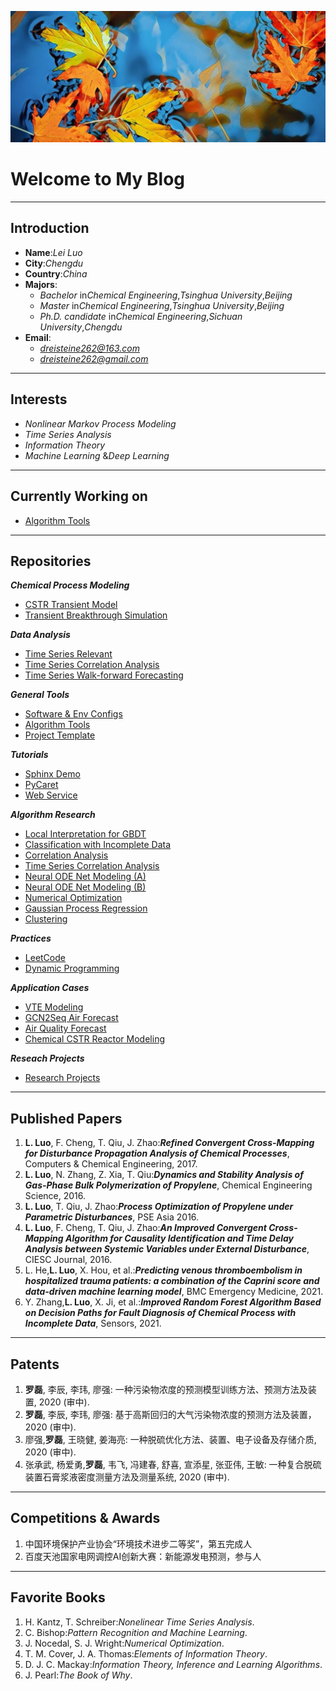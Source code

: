 <script type="text/x-mathjax-config">
    MathJax.Hub.Config({
      tex2jax: {
        skipTags: ['script', 'noscript', 'style', 'textarea', 'pre'],
        inlineMath: [['$','$']]
      }
    });
</script>

<script src="https://cdn.mathjax.org/mathjax/latest/MathJax.js?config=TeX-AMS-MML_HTMLorMML" type="text/javascript"></script>

![封面](img/wall_paper.jpg)

# Welcome to My Blog

---

## Introduction

* **Name**:*Lei Luo*
* **City**:*Chengdu*
* **Country**:*China*
* **Majors**:
  * *Bachelor* in*Chemical Engineering*,*Tsinghua University*,*Beijing*
  * *Master* in*Chemical Engineering*,*Tsinghua University*,*Beijing*
  * *Ph.D. candidate* in*Chemical Engineering*,*Sichuan University*,*Chengdu*
* **Email**:
  * *dreisteine262@163.com*
  * *dreisteine262@gmail.com*

---

## Interests

* *Nonlinear Markov Process Modeling*
* *Time Series Analysis*
* *Information Theory*
* *Machine Learning* &*Deep Learning*

---

## Currently Working on

* [Algorithm Tools](https://github.com/Ulti-Dreisteine/algorithm-tools)

---

## Repositories

***Chemical Process Modeling***

* [CSTR Transient Model](https://github.com/Ulti-Dreisteine/cstr_transient_model)
* [Transient Breakthrough Simulation](https://github.com/Ulti-Dreisteine/transient-breakthrough-simulation)

***Data Analysis***

* [Time Series Relevant](https://github.com/Ulti-Dreisteine/time_series_relevant)
* [Time Series Correlation Analysis](https://ulti-dreisteine.github.io/time-series-correlaltion-analysis/)
* [Time Series Walk-forward Forecasting](https://github.com/Ulti-Dreisteine/time-series-walk-forward-modeling)

***General Tools***

* [Software &amp; Env Configs](https://github.com/Ulti-Dreisteine/software-env-config-notes)
* [Algorithm Tools](https://github.com/Ulti-Dreisteine/algorithm-tools)
* [Project Template](https://github.com/Ulti-Dreisteine/project-template)

***Tutorials***

* [Sphinx Demo](https://github.com/Ulti-Dreisteine/sphinx-demo)
* [PyCaret](https://github.com/Ulti-Dreisteine/PyCaret-tutorial)
* [Web Service](https://github.com/Ulti-Dreisteine/web_service)

***Algorithm Research***

* [Local Interpretation for GBDT](https://ulti-dreisteine.github.io/local-interpretation-for-gbdt/)
* [Classification with Incomplete Data](https://github.com/Ulti-Dreisteine/Classification-with-Incomplete-Data)
* [Correlation Analysis](https://github.com/Ulti-Dreisteine/nonlinear-correlation-analysis)
* [Time Series Correlation Analysis](https://github.com/Ulti-Dreisteine/time-series-correlaltion-analysis)
* [Neural ODE Net Modeling (A)](https://github.com/Ulti-Dreisteine/Neural-ODE-Model-Research)
* [Neural ODE Net Modeling (B)](https://github.com/Ulti-Dreisteine/ode_network)
* [Numerical Optimization](https://github.com/Ulti-Dreisteine/numerical-optimization)
* [Gaussian Process Regression](https://github.com/Ulti-Dreisteine/gaussian-process-regression)
* [Clustering](https://github.com/Ulti-Dreisteine/clustering_algorithm)

***Practices***

* [LeetCode](https://github.com/Ulti-Dreisteine/LeetCode)
* [Dynamic Programming](https://github.com/Ulti-Dreisteine/dynamic_programming)

***Application Cases***

* [VTE Modeling](https://github.com/Ulti-Dreisteine/trauma-patient-VTE-modeling)
* [GCN2Seq Air Forecast](https://github.com/Ulti-Dreisteine/gcn2seq)
* [Air Quality Forecast](https://github.com/Ulti-Dreisteine/time_series_relevant)
* [Chemical CSTR Reactor Modeling](https://github.com/Ulti-Dreisteine/cstr_transient_model)

***Reseach Projects***

* [Research Projects](https://github.com/users/Ulti-Dreisteine/projects/2)

---

## Published Papers

1. **L. Luo**, F. Cheng, T. Qiu, J. Zhao:***Refined Convergent Cross-Mapping for Disturbance Propagation Analysis of Chemical Processes***, Computers & Chemical Engineering, 2017.
2. **L. Luo**, N. Zhang, Z. Xia, T. Qiu:***Dynamics and Stability Analysis of Gas-Phase Bulk Polymerization of Propylene***, Chemical Engineering Science, 2016.
3. **L. Luo**, T. Qiu, J. Zhao:***Process Optimization of Propylene under Parametric Disturbances***, PSE Asia 2016.
4. **L. Luo**, F. Cheng, T. Qiu, J. Zhao:***An Improved Convergent Cross-Mapping Algorithm for Causality Identification and Time Delay Analysis between Systemic Variables under External Disturbance***, CIESC Journal, 2016.
5. L. He,**L. Luo**, X. Hou, et al.:***Predicting venous thromboembolism in hospitalized trauma patients: a combination of the Caprini score and data-driven machine learning model***, BMC Emergency Medicine, 2021.
6. Y. Zhang,**L. Luo**, X. Ji, et al.:***Improved Random Forest Algorithm Based on Decision Paths for Fault Diagnosis of Chemical Process with Incomplete Data***, Sensors, 2021.

---

## Patents

1. **罗磊**, 李辰, 李玮, 廖强: 一种污染物浓度的预测模型训练方法、预测方法及装置, 2020 (审中).
2. **罗磊**, 李辰, 李玮, 廖强: 基于高斯回归的大气污染物浓度的预测方法及装置， 2020 (审中).
3. 廖强,**罗磊**, 王晓健, 姜海亮: 一种脱硫优化方法、装置、电子设备及存储介质, 2020 (审中).
4. 张承武, 杨爱勇,**罗磊**, 韦飞, 冯建春, 舒喜, 宣添星, 张亚伟, 王敏: 一种复合脱硫装置石膏浆液密度测量方法及测量系统, 2020 (审中).

---

## Competitions & Awards

1. 中国环境保护产业协会“环境技术进步二等奖”，第五完成人
2. 百度天池国家电网调控AI创新大赛：新能源发电预测，参与人

---

## Favorite Books

1. H. Kantz, T. Schreiber:*Nonelinear Time Series Analysis*.
2. C. Bishop:*Pattern Recognition and Machine Learning*.
3. J. Nocedal, S. J. Wright:*Numerical Optimization*.
4. T. M. Cover, J. A. Thomas:*Elements of Information Theory*.
5. D. J. C. Mackay:*Information Theory, Inference and Learning Algorithms*.
6. J. Pearl:*The Book of Why*.
